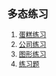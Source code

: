 ## 多态练习
1. [蛋糕练习](https://github.com/ZhuYinSheng/2041-Java-SE/tree/master/6.22%E4%BD%9C%E4%B8%9A/Cake/src)
2. [公司练习](https://github.com/ZhuYinSheng/2041-Java-SE/tree/master/6.22%E4%BD%9C%E4%B8%9A/Firm/src)
3. [图形练习](https://github.com/ZhuYinSheng/2041-Java-SE/tree/master/6.22%E4%BD%9C%E4%B8%9A/Shape)
4. [练习题](https://github.com/ZhuYinSheng/2041-Java-SE/tree/master/6.22%E4%BD%9C%E4%B8%9A/Output)
